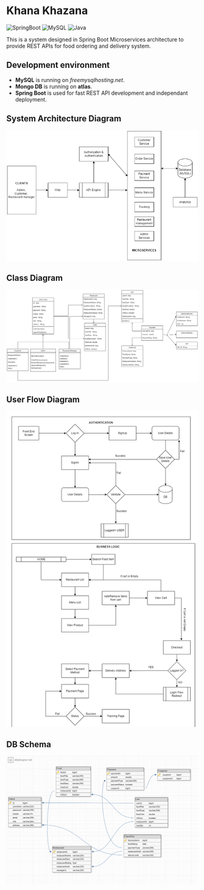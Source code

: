 # Khana Khazana

![SpringBoot](https://img.shields.io/badge/Spring-6DB33F?style=for-the-badge&logo=spring&logoColor=white) ![MySQL](	https://img.shields.io/badge/MySQL-00000F?style=for-the-badge&logo=mysql&logoColor=white) ![Java](https://img.shields.io/badge/Java-ED8B00?style=for-the-badge&logo=java&logoColor=white)

This is a system designed in Spring Boot Microservices architecture to provide REST APIs for food ordering and delivery system.


## Development environment

- **MySQL** is running on *freemysqlhosting.net*.
- **Mongo DB** is running on **atlas**.
- **Spring Boot** is used for fast REST API development and independant deployment.


## System Architecture Diagram
 
 <img src="./Diagrams/System%20Diagram.png">

## Class Diagram
 
 <img src="./Diagrams/Class%20Diagram.png">

## User Flow Diagram
 
 <img src="./Diagrams/Flow%20Diagram.png">

## DB Schema
 
 <img src="./Diagrams/DB%20Schema.png">
